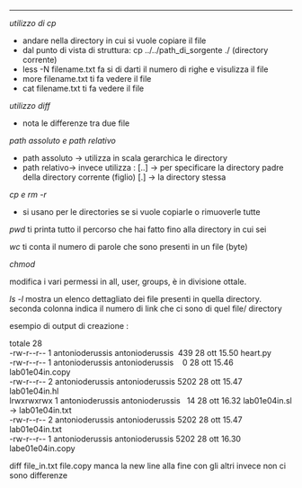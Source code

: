 - - -
 *utilizzo di cp*
 - andare nella directory in cui si vuole copiare il file 
 - dal punto di vista di struttura: cp ../../path_di_sorgente  ./ (directory corrente)
 - less -N filename.txt fa si di darti il numero di righe e visulizza il file 
 - more filename.txt ti fa vedere il file 
 - cat filename.txt ti fa vedere il file 

*utilizzo diff*
- nota le differenze tra due file

*path assoluto e path relativo*
- path assoluto -> utilizza in scala gerarchica le directory 
- path relativo->  invece utilizza :
	[..] -> per specificare la directory padre della directory corrente (figlio)
	[.] ->  la directory stessa 

*cp e rm -r*
- si usano per le directories se si vuole copiarle o rimuoverle tutte 

*pwd*
ti printa tutto il percorso che hai fatto fino alla directory in cui sei 

*wc*
ti conta il numero di parole che sono presenti in un file (byte)

*chmod*

modifica i vari permessi in all, user, groups, è in divisione ottale. 

*ls -l*
mostra un elenco dettagliato dei file presenti in quella directory.
seconda colonna indica il numero di link che ci sono di quel file/ directory 

esempio di output di creazione : 

totale 28  
-rw-r--r-- 1 antonioderussis antonioderussis  439 28 ott 15.50 heart.py  
-rw-r--r-- 1 antonioderussis antonioderussis    0 28 ott 15.46 lab01e04in.copy  
-rw-r--r-- 2 antonioderussis antonioderussis 5202 28 ott 15.47 lab01e04in.hl  
lrwxrwxrwx 1 antonioderussis antonioderussis   14 28 ott 16.32 lab01e04in.sl -> lab01e04in.txt  
-rw-r--r-- 2 antonioderussis antonioderussis 5202 28 ott 15.47 lab01e04in.txt  
-rw-r--r-- 1 antonioderussis antonioderussis 5202 28 ott 16.30 labe01e04in.copy

diff file_in.txt file.copy manca la new line alla fine con gli altri invece non ci sono differenze 



